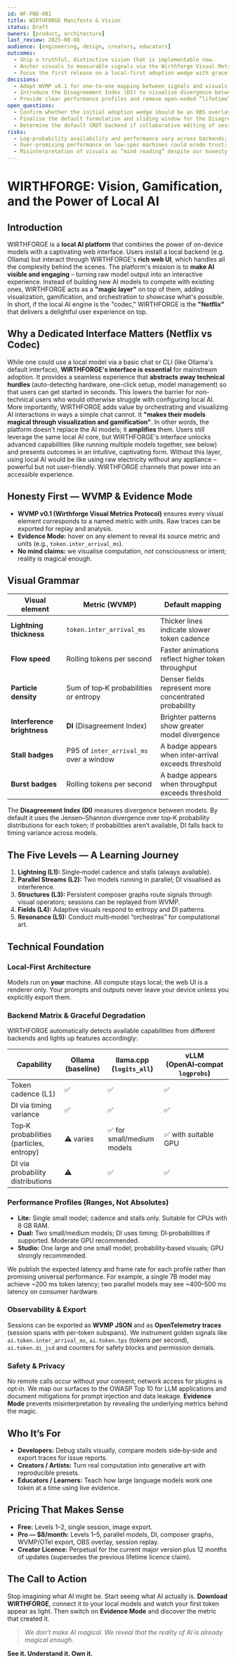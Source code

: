 ```yaml
---
id: WF-FND-001
title: WIRTHFORGE Manifesto & Vision
status: Draft
owners: [product, architecture]
last_review: 2025-08-08
audience: [engineering, design, creators, educators]
outcomes:
  - Ship a truthful, distinctive vision that is implementable now.
  - Anchor visuals to measurable signals via the Wirthforge Visual Metrics Protocol (WVMP).
  - Focus the first release on a local‑first adoption wedge with graceful degradation across backends.
decisions:
  - Adopt WVMP v0.1 for one‑to‑one mapping between signals and visuals.
  - Introduce the Disagreement Index (DI) to visualise divergence between model outputs.
  - Provide clear performance profiles and remove open‑ended “lifetime” promises in favour of major‑version licences.
open_questions:
  - Confirm whether the initial adoption wedge should be an OBS overlay or a VS Code sidebar.
  - Finalise the default formulation and sliding window for the Disagreement Index (JS divergence vs. alternatives).
  - Determine the default CRDT backend if collaborative editing of sessions is introduced.
risks:
  - Log‑probability availability and performance vary across backends; we must degrade gracefully.
  - Over‑promising performance on low‑spec machines could erode trust; publish profiles instead of absolutes.
  - Misinterpretation of visuals as “mind reading” despite our honesty pledge; mitigate via Evidence Mode and clear messaging.
---
```


# WIRTHFORGE: Vision, Gamification, and the Power of Local AI

## Introduction

WIRTHFORGE is a **local AI platform** that combines the power of on-device models with a captivating web interface. Users install a local backend (e.g. Ollama) but interact through WIRTHFORGE's **rich web UI**, which handles all the complexity behind the scenes. The platform's mission is to **make AI visible and engaging** – turning raw model output into an interactive experience. Instead of building new AI models to compete with existing ones, WIRTHFORGE acts as a **"magic layer"** on top of them, adding visualization, gamification, and orchestration to showcase what's possible. In short, if the local AI engine is the "codec," WIRTHFORGE is the **"Netflix"** that delivers a delightful user experience on top.

## Why a Dedicated Interface Matters (Netflix vs Codec)

While one could use a local model via a basic chat or CLI (like Ollama's default interface), **WIRTHFORGE's interface is essential** for mainstream adoption. It provides a seamless experience that **abstracts away technical hurdles** (auto-detecting hardware, one-click setup, model management) so that users can get started in seconds. This lowers the barrier for non-technical users who would otherwise struggle with configuring local AI. More importantly, WIRTHFORGE adds value by orchestrating and visualizing AI interactions in ways a simple chat cannot. It **"makes their models magical through visualization and gamification"**. In other words, the platform doesn't replace the AI models; it **amplifies** them. Users still leverage the same local AI core, but WIRTHFORGE's interface unlocks advanced capabilities (like running multiple models together, see below) and presents outcomes in an intuitive, captivating form. Without this layer, using local AI would be like using raw electricity without any appliance – powerful but not user-friendly. WIRTHFORGE channels that power into an accessible experience.

## Honesty First — WVMP & Evidence Mode

* **WVMP v0.1 (Wirthforge Visual Metrics Protocol)** ensures every visual element corresponds to a named metric with units. Raw traces can be exported for replay and analysis.
* **Evidence Mode:** hover on any element to reveal its source metric and units (e.g., `token.inter_arrival_ms`).
* **No mind claims:** we visualise computation, not consciousness or intent; reality is magical enough.

## Visual Grammar

| Visual element        | Metric (WVMP)                           | Default mapping                                       |
|----------------------|-----------------------------------------|-------------------------------------------------------|
| **Lightning thickness** | `token.inter_arrival_ms`                 | Thicker lines indicate slower token cadence           |
| **Flow speed**          | Rolling tokens per second                | Faster animations reflect higher token throughput     |
| **Particle density**    | Sum of top‑K probabilities or entropy    | Denser fields represent more concentrated probability |
| **Interference brightness** | **DI** (Disagreement Index)             | Brighter patterns show greater model divergence       |
| **Stall badges**        | P95 of `inter_arrival_ms` over a window | A badge appears when inter‑arrival exceeds threshold  |
| **Burst badges**        | Rolling tokens per second                | A badge appears when throughput exceeds threshold     |

The **Disagreement Index (DI)** measures divergence between models. By default it uses the Jensen–Shannon divergence over top‑K probability distributions for each token; if probabilities aren’t available, DI falls back to timing variance across models.

## The Five Levels — A Learning Journey

1. **Lightning (L1):** Single‑model cadence and stalls (always available).
2. **Parallel Streams (L2):** Two models running in parallel; DI visualised as interference.
3. **Structures (L3):** Persistent composer graphs route signals through visual operators; sessions can be replayed from WVMP.
4. **Fields (L4):** Adaptive visuals respond to entropy and DI patterns.
5. **Resonance (L5):** Conduct multi‑model “orchestras” for computational art.

## Technical Foundation

### Local‑First Architecture

Models run on **your** machine. All compute stays local; the web UI is a renderer only. Your prompts and outputs never leave your device unless you explicitly export them.

### Backend Matrix & Graceful Degradation

WIRTHFORGE automatically detects available capabilities from different backends and lights up features accordingly:

| Capability                                  | Ollama (baseline) | llama.cpp (`logits_all`) | vLLM (OpenAI‑compat `logprobs`) |
|---------------------------------------------|-------------------|--------------------------|---------------------------------|
| Token cadence (L1)                          | ✅                 | ✅                        | ✅                               |
| DI via timing variance                      | ✅                 | ✅                        | ✅                               |
| Top‑K probabilities (particles, entropy)    | ⚠️ varies          | ✅ for small/medium models | ✅ with suitable GPU             |
| DI via probability distributions            | ⚠️                 | ✅                        | ✅                               |

### Performance Profiles (Ranges, Not Absolutes)

- **Lite:** Single small model; cadence and stalls only. Suitable for CPUs with 8 GB RAM.
- **Dual:** Two small/medium models; DI uses timing; DI‑probabilities if supported. Moderate GPU recommended.
- **Studio:** One large and one small model; probability‑based visuals; GPU strongly recommended.

We publish the expected latency and frame rate for each profile rather than promising universal performance. For example, a single 7B model may achieve ~200 ms token latency; two parallel models may see ~400–500 ms latency on consumer hardware.

### Observability & Export

Sessions can be exported as **WVMP JSON** and as **OpenTelemetry traces** (session spans with per‑token subspans). We instrument golden signals like `ai.token.inter_arrival_ms`, `ai.token.tps` (tokens per second), `ai.token.di_jsd` and counters for safety blocks and permission denials.

### Safety & Privacy

No remote calls occur without your consent; network access for plugins is opt‑in. We map our surfaces to the OWASP Top 10 for LLM applications and document mitigations for prompt injection and data leakage. **Evidence Mode** prevents misinterpretation by revealing the underlying metrics behind the magic.

## Who It’s For

- **Developers:** Debug stalls visually, compare models side‑by‑side and export traces for issue reports.
- **Creators / Artists:** Turn real computation into generative art with reproducible presets.
- **Educators / Learners:** Teach how large language models work one token at a time using live evidence.

## Pricing That Makes Sense

- **Free:** Levels 1–2, single session, image export.
- **Pro — $8/month:** Levels 1–5, parallel models, DI, composer graphs, WVMP/OTel export, OBS overlay, session replay.
- **Creator Licence:** Perpetual for the current major version plus 12 months of updates (supersedes the previous lifetime licence claim).

## The Call to Action

Stop imagining what AI might be. Start seeing what AI actually is. **Download WIRTHFORGE**, connect it to your local models and watch your first token appear as light. Then switch on **Evidence Mode** and discover the metric that created it.

> *We don’t make AI magical. We reveal that the reality of AI is already magical enough.*

**See it. Understand it. Own it.**
